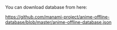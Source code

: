 
You can download database from here:

https://github.com/manami-project/anime-offline-database/blob/master/anime-offline-database.json
